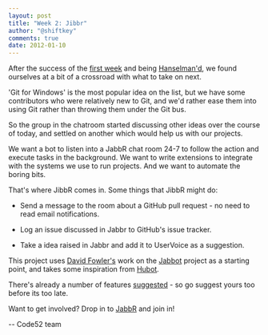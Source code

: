 ```yaml
--- 
layout: post
title: "Week 2: Jibbr"
author: "@shiftkey"
comments: true
date: 2012-01-10
---
```



After the success of the [first week](http://code52.org/downmarker-review.html) and being [Hanselman'd](https://twitter.com/#!/shanselman/status/156270525935656960), we found ourselves at a bit of a crossroad with what to take on next.

'Git for Windows' is the most popular idea on the list, but we have some contributors who were relatively new to Git, and we'd rather ease them into using Git rather than throwing them under the Git bus.

So the group in the chatroom started discussing other ideas over the course of today, and settled on another which would help us with our projects.

We want a bot to listen into a JabbR chat room 24-7 to follow the action and execute tasks in the background. We want to write extensions to integrate with the systems we use to run projects. And we want to automate the boring bits.

That's where JibbR comes in. Some things that JibbR might do:

 * Send a message to the room about a GitHub pull request - no need to read email notifications.

 * Log an issue discussed in Jabbr to GitHub's issue tracker.

 * Take a idea raised in Jabbr and add it to UserVoice as a suggestion.

This project uses [David Fowler's](http://twitter.com/davidfowl) work on the [Jabbot](http://github.com/davidfowl/jabbot) project as a starting point, and takes some inspiration from [Hubot](http://hubot.github.com/).


There's already a number of features [suggested](https://github.com/code52/jibbr/issues) - so go suggest yours too before its too late.

Want to get involved? Drop in to [JabbR](http://jabbr.net/#/rooms/code52) and join in!

-- Code52 team